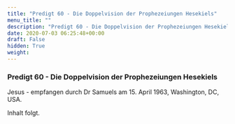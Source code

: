 ```yaml
---
title: "Predigt 60 - Die Doppelvision der Prophezeiungen Hesekiels"
menu_title: ""
description: "Predigt 60 - Die Doppelvision der Prophezeiungen Hesekiels"
date: 2020-07-03 06:25:48+00:00
draft: False
hidden: True
weight:
---
```

### Predigt 60 - Die Doppelvision der Prophezeiungen Hesekiels

Jesus - empfangen durch Dr Samuels am 15. April 1963, Washington, DC, USA.

Inhalt folgt.
